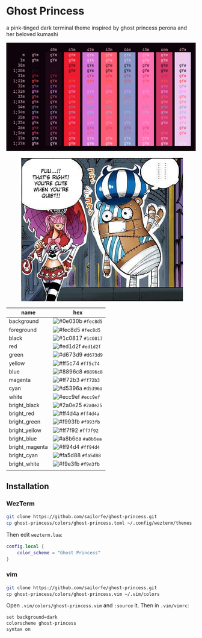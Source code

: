 # Ghost Princess

a pink-tinged dark terminal theme inspired by ghost princess perona and her beloved kumashi

<div align="center">

![ghost princess](assets/bash.png)
![thriller bark](assets/op-thriller-bark.png)

</div>

| name           | hex                                                                |
| -------------- | ------------------------------------------------------------------ |
| background     | ![#0e030b](https://placehold.co/15x15/0e030b/0e030b.png) `#fec8d5` |
| foreground     | ![#fec8d5](https://placehold.co/15x15/fec8d5/fec8d5.png) `#fec8d5` |
| black          | ![#1c0817](https://placehold.co/15x15/1c0817/1c0817.png) `#1c0817` |
| red            | ![#ed1d2f](https://placehold.co/15x15/ed1d2f/ed1d2f.png) `#ed1d2f` |
| green          | ![#d673d9](https://placehold.co/15x15/d673d9/d673d9.png) `#d673d9` |
| yellow         | ![#ff5c74](https://placehold.co/15x15/ff5c74/ff5c74.png) `#ff5c74` |
| blue           | ![#8896c8](https://placehold.co/15x15/8896c8/8896c8.png) `#8896c8` |
| magenta        | ![#ff72b3](https://placehold.co/15x15/ff72b3/ff72b3.png) `#ff72b3` |
| cyan           | ![#d5396a](https://placehold.co/15x15/d5396a/d5396a.png) `#d5396a` |
| white          | ![#ecc9ef](https://placehold.co/15x15/ecc9ef/ecc9ef.png) `#ecc9ef` |
| bright_black   | ![#2a0e25](https://placehold.co/15x15/2a0e25/2a0e25.png) `#2a0e25` |
| bright_red     | ![#ff4d4a](https://placehold.co/15x15/ff4d4a/ff4d4a.png) `#ff4d4a` |
| bright_green   | ![#f993fb](https://placehold.co/15x15/ff93fb/f993fb.png) `#f993fb` |
| bright_yellow  | ![#ff7f92](https://placehold.co/15x15/ff7f92/ff7f92.png) `#ff7f92` |
| bright_blue    | ![#a8b6ea](https://placehold.co/15x15/a8b6ea/a8b6ea.png) `#a8b6ea` |
| bright_magenta | ![#ff94d4](https://placehold.co/15x15/ff94d4/ff94d4.png) `#ff94d4` |
| bright_cyan    | ![#fa5d88](https://placehold.co/15x15/fa5d88/fa5d88.png) `#fa5d88` |
| bright_white   | ![#f9e3fb](https://placehold.co/15x15/f9e3fb/f9e3fb.png) `#f9e3fb` |
|                |                                                                    |


## Installation

### WezTerm

```sh
git clone https://github.com/sailorfe/ghost-princess.git
cp ghost-princess/colors/ghost-princess.toml ~/.config/wezterm/themes
```

Then edit `wezterm.lua`:

```lua
config.local {
    color_scheme = "Ghost Princess"
}
```

### vim

```sh
git clone https://github.com/sailorfe/ghost-princess.git
cp ghost-princess/colors/ghost-princess.vim ~/.vim/colors
```
Open `.vim/colors/ghost-princess.vim` and `:source` it. Then in `.vim/vimrc`:

```vim
set background=dark
colorscheme ghost-princess
syntax on
```

